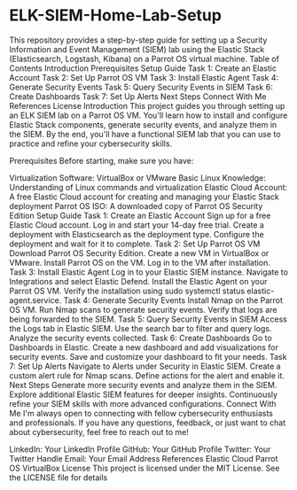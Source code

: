# ELK-SIEM-Home-Lab-Setup
This repository provides a step-by-step guide for setting up a Security Information and Event Management (SIEM) lab using the Elastic Stack (Elasticsearch, Logstash, Kibana) on a Parrot OS virtual machine.
Table of Contents
Introduction
Prerequisites
Setup Guide
Task 1: Create an Elastic Account
Task 2: Set Up Parrot OS VM
Task 3: Install Elastic Agent
Task 4: Generate Security Events
Task 5: Query Security Events in SIEM
Task 6: Create Dashboards
Task 7: Set Up Alerts
Next Steps
Connect With Me
References
License
Introduction
This project guides you through setting up an ELK SIEM lab on a Parrot OS VM. You'll learn how to install and configure Elastic Stack components, generate security events, and analyze them in the SIEM. By the end, you'll have a functional SIEM lab that you can use to practice and refine your cybersecurity skills.

Prerequisites
Before starting, make sure you have:

Virtualization Software: VirtualBox or VMware
Basic Linux Knowledge: Understanding of Linux commands and virtualization
Elastic Cloud Account: A free Elastic Cloud account for creating and managing your Elastic Stack deployment
Parrot OS ISO: A downloaded copy of Parrot OS Security Edition
Setup Guide
Task 1: Create an Elastic Account
Sign up for a free Elastic Cloud account.
Log in and start your 14-day free trial.
Create a deployment with Elasticsearch as the deployment type.
Configure the deployment and wait for it to complete.
Task 2: Set Up Parrot OS VM
Download Parrot OS Security Edition.
Create a new VM in VirtualBox or VMware.
Install Parrot OS on the VM.
Log in to the VM after installation.
Task 3: Install Elastic Agent
Log in to your Elastic SIEM instance.
Navigate to Integrations and select Elastic Defend.
Install the Elastic Agent on your Parrot OS VM.
Verify the installation using sudo systemctl status elastic-agent.service.
Task 4: Generate Security Events
Install Nmap on the Parrot OS VM.
Run Nmap scans to generate security events.
Verify that logs are being forwarded to the SIEM.
Task 5: Query Security Events in SIEM
Access the Logs tab in Elastic SIEM.
Use the search bar to filter and query logs.
Analyze the security events collected.
Task 6: Create Dashboards
Go to Dashboards in Elastic.
Create a new dashboard and add visualizations for security events.
Save and customize your dashboard to fit your needs.
Task 7: Set Up Alerts
Navigate to Alerts under Security in Elastic SIEM.
Create a custom alert rule for Nmap scans.
Define actions for the alert and enable it.
Next Steps
Generate more security events and analyze them in the SIEM.
Explore additional Elastic SIEM features for deeper insights.
Continuously refine your SIEM skills with more advanced configurations.
Connect With Me
I'm always open to connecting with fellow cybersecurity enthusiasts and professionals. If you have any questions, feedback, or just want to chat about cybersecurity, feel free to reach out to me!

LinkedIn: Your LinkedIn Profile
GitHub: Your GitHub Profile
Twitter: Your Twitter Handle
Email: Your Email Address
References
Elastic Cloud
Parrot OS
VirtualBox
License
This project is licensed under the MIT License. See the LICENSE file for details
